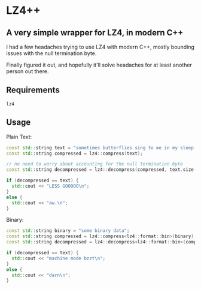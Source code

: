 # LZ4++
## A very simple wrapper for LZ4, in modern C++

I had a few headaches trying to use LZ4 with modern C++, mostly bounding issues with the null termination byte.

Finally figured it out, and hopefully it'll solve headaches for at least another person out there.

## Requirements
`lz4`

## Usage
Plain Text:
```cpp
const std::string text = "sometimes butterflies sing to me in my sleep sometimes butterflies sing to me in my sleep sometimes butterflies sing to me in my sleep sometimes butterflies sing to me in my sleep sometimes butterflies sing to me in my sleep";
const std::string compressed = lz4::compress(text);

// no need to worry about accounting for the null termination byte
const std::string decompressed = lz4::decompress(compressed, text.size());

if (decompressed == text) {
  std::cout << "LESS GOOOOO\n";
}
else {
  std::cout << "aw.\n";
}
```

Binary:
```cpp
const std::string binary = "some binary data";
const std::string compressed = lz4::compress<lz4::format::bin>(binary);
const std::string decompressed = lz4::decompress<lz4::format::bin>(compressed, binary.size());

if (decompressed == text) {
  std::cout << "machine mode bzzt\n";
}
else {
  std::cout << "darn\n";
}
```
